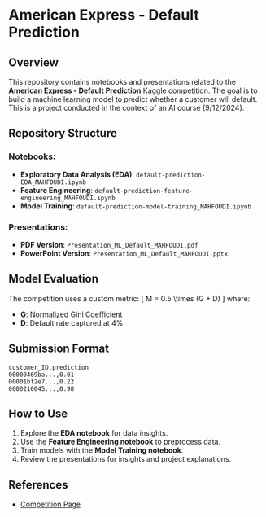 # American Express - Default Prediction

## Overview
This repository contains notebooks and presentations related to the **American Express - Default Prediction** Kaggle competition. The goal is to build a machine learning model to predict whether a customer will default. This is a project conducted in the context of an AI course (9/12/2024).

## Repository Structure

### Notebooks:
- **Exploratory Data Analysis (EDA)**: `default-prediction-EDA_MAHFOUDI.ipynb`
- **Feature Engineering**: `default-prediction-feature-engineering_MAHFOUDI.ipynb`
- **Model Training**: `default-prediction-model-training_MAHFOUDI.ipynb`

### Presentations:
- **PDF Version**: `Presentation_ML_Default_MAHFOUDI.pdf`
- **PowerPoint Version**: `Presentation_ML_Default_MAHFOUDI.pptx`

## Model Evaluation
The competition uses a custom metric:
\[
M = 0.5 \times (G + D)
\]
where:
- **G**: Normalized Gini Coefficient
- **D**: Default rate captured at 4%

## Submission Format
```
customer_ID,prediction
00000469ba...,0.01
00001bf2e7...,0.22
0000210045...,0.98
```

## How to Use
1. Explore the **EDA notebook** for data insights.
2. Use the **Feature Engineering notebook** to preprocess data.
3. Train models with the **Model Training notebook**.
4. Review the presentations for insights and project explanations.

## References
- [Competition Page](https://kaggle.com/competitions/amex-default-prediction)
